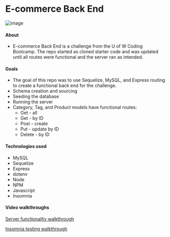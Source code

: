 # E-commerce Back End

![image](https://user-images.githubusercontent.com/98507912/180664164-e5c9902e-45c8-4d92-bfbf-fa6d67fad4ad.png)

#### About
* E-commerce Back End is a challenge from the U of W Coding Bootcamp. The repo started as cloned starter code and was updated until all routes were functional and the server ran as intended.

#### Goals
* The goal of this repo was to use Sequelize, MySQL, and Express routing to create a functional back end for the challenge.
* Schema creation and sourcing
* Seeding the database
* Running the server
* Category, Tag, and Product models have functional routes:
  * Get - all
  * Get - by ID
  * Post - create
  * Put - update by ID
  * Delete - by ID

#### Technologies used
* MySQL
* Sequelize
* Express
* dotenv
* Node
* NPM
* Javascript
* Insomnia

#### Video walkthroughs

[Server functionality walkthrough](https://drive.google.com/file/d/1d26dBhr0O_hL_Wvdvbksgyl6ZBFbioPL/view)

[Insomnia testing walkthrough](https://drive.google.com/file/d/1ea0Lixxu9S2o7MgF0Krn6gRxtHzzHiU2/view)
